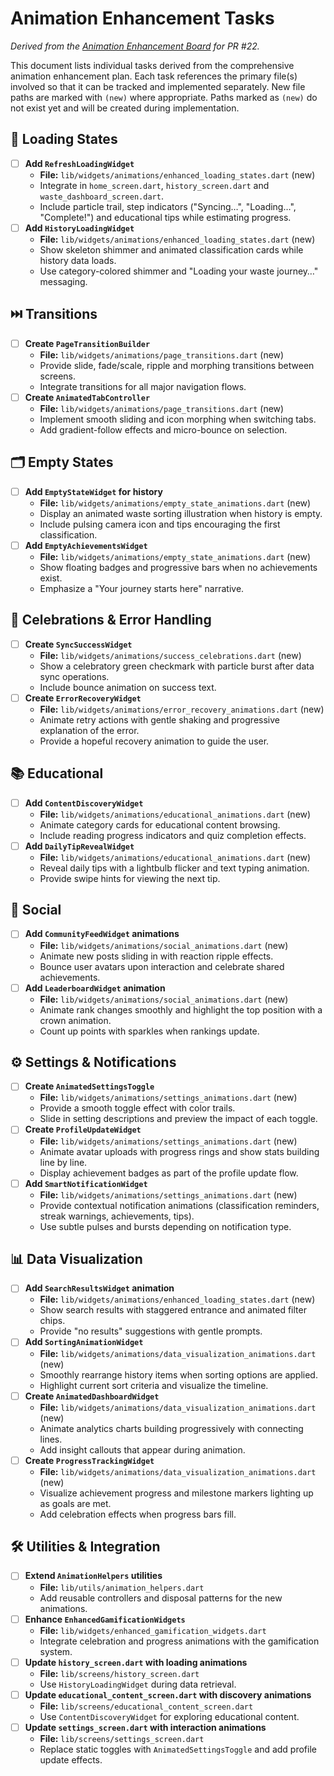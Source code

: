 # Animation Enhancement Tasks

*Derived from the [Animation Enhancement Board](https://link.to/animation-plan) for PR #22.*

This document lists individual tasks derived from the comprehensive animation enhancement plan. Each task references the primary file(s) involved so that it can be tracked and implemented separately. New file paths are marked with `(new)` where appropriate.
Paths marked as `(new)` do not exist yet and will be created during implementation.

## 🔄 Loading States
- [ ] **Add `RefreshLoadingWidget`**  
  - **File:** `lib/widgets/animations/enhanced_loading_states.dart` (new)  
  - Integrate in `home_screen.dart`, `history_screen.dart` and `waste_dashboard_screen.dart`.  
  - Include particle trail, step indicators ("Syncing…", "Loading…", "Complete!") and educational tips while estimating progress.
- [ ] **Add `HistoryLoadingWidget`**  
  - **File:** `lib/widgets/animations/enhanced_loading_states.dart` (new)  
  - Show skeleton shimmer and animated classification cards while history data loads.  
  - Use category-colored shimmer and "Loading your waste journey…" messaging.

## ⏭️ Transitions
- [ ] **Create `PageTransitionBuilder`**  
  - **File:** `lib/widgets/animations/page_transitions.dart` (new)  
  - Provide slide, fade/scale, ripple and morphing transitions between screens.  
  - Integrate transitions for all major navigation flows.
- [ ] **Create `AnimatedTabController`**  
  - **File:** `lib/widgets/animations/page_transitions.dart` (new)  
  - Implement smooth sliding and icon morphing when switching tabs.  
  - Add gradient-follow effects and micro-bounce on selection.

## 🗂️ Empty States
- [ ] **Add `EmptyStateWidget` for history**  
  - **File:** `lib/widgets/animations/empty_state_animations.dart` (new)  
  - Display an animated waste sorting illustration when history is empty.  
  - Include pulsing camera icon and tips encouraging the first classification.
- [ ] **Add `EmptyAchievementsWidget`**  
  - **File:** `lib/widgets/animations/empty_state_animations.dart` (new)  
  - Show floating badges and progressive bars when no achievements exist.  
  - Emphasize a "Your journey starts here" narrative.

## 🎉 Celebrations & Error Handling
- [ ] **Create `SyncSuccessWidget`**  
  - **File:** `lib/widgets/animations/success_celebrations.dart` (new)  
  - Show a celebratory green checkmark with particle burst after data sync operations.  
  - Include bounce animation on success text.
- [ ] **Create `ErrorRecoveryWidget`**  
  - **File:** `lib/widgets/animations/error_recovery_animations.dart` (new)  
  - Animate retry actions with gentle shaking and progressive explanation of the error.  
  - Provide a hopeful recovery animation to guide the user.

## 📚 Educational
- [ ] **Add `ContentDiscoveryWidget`**  
  - **File:** `lib/widgets/animations/educational_animations.dart` (new)  
  - Animate category cards for educational content browsing.  
  - Include reading progress indicators and quiz completion effects.
- [ ] **Add `DailyTipRevealWidget`**  
  - **File:** `lib/widgets/animations/educational_animations.dart` (new)  
  - Reveal daily tips with a lightbulb flicker and text typing animation.  
  - Provide swipe hints for viewing the next tip.

## 👥 Social
- [ ] **Add `CommunityFeedWidget` animations**  
  - **File:** `lib/widgets/animations/social_animations.dart` (new)  
  - Animate new posts sliding in with reaction ripple effects.  
  - Bounce user avatars upon interaction and celebrate shared achievements.
- [ ] **Add `LeaderboardWidget` animation**  
  - **File:** `lib/widgets/animations/social_animations.dart` (new)  
  - Animate rank changes smoothly and highlight the top position with a crown animation.  
  - Count up points with sparkles when rankings update.

## ⚙️ Settings & Notifications
- [ ] **Create `AnimatedSettingsToggle`**  
  - **File:** `lib/widgets/animations/settings_animations.dart` (new)  
  - Provide a smooth toggle effect with color trails.  
  - Slide in setting descriptions and preview the impact of each toggle.
- [ ] **Create `ProfileUpdateWidget`**  
  - **File:** `lib/widgets/animations/settings_animations.dart` (new)  
  - Animate avatar uploads with progress rings and show stats building line by line.  
  - Display achievement badges as part of the profile update flow.
- [ ] **Add `SmartNotificationWidget`**  
  - **File:** `lib/widgets/animations/settings_animations.dart` (new)  
  - Provide contextual notification animations (classification reminders, streak warnings, achievements, tips).  
  - Use subtle pulses and bursts depending on notification type.

## 📊 Data Visualization
- [ ] **Add `SearchResultsWidget` animation**  
  - **File:** `lib/widgets/animations/enhanced_loading_states.dart` (new)  
  - Show search results with staggered entrance and animated filter chips.  
  - Provide "no results" suggestions with gentle prompts.
- [ ] **Add `SortingAnimationWidget`**  
  - **File:** `lib/widgets/animations/data_visualization_animations.dart` (new)  
  - Smoothly rearrange history items when sorting options are applied.  
  - Highlight current sort criteria and visualize the timeline.
- [ ] **Create `AnimatedDashboardWidget`**  
  - **File:** `lib/widgets/animations/data_visualization_animations.dart` (new)  
  - Animate analytics charts building progressively with connecting lines.  
  - Add insight callouts that appear during animation.
- [ ] **Create `ProgressTrackingWidget`**  
  - **File:** `lib/widgets/animations/data_visualization_animations.dart` (new)  
  - Visualize achievement progress and milestone markers lighting up as goals are met.  
  - Add celebration effects when progress bars fill.

## 🛠 Utilities & Integration
- [ ] **Extend `AnimationHelpers` utilities**  
  - **File:** `lib/utils/animation_helpers.dart`  
  - Add reusable controllers and disposal patterns for the new animations.
- [ ] **Enhance `EnhancedGamificationWidgets`**  
  - **File:** `lib/widgets/enhanced_gamification_widgets.dart`  
  - Integrate celebration and progress animations with the gamification system.
- [ ] **Update `history_screen.dart` with loading animations**  
  - **File:** `lib/screens/history_screen.dart`  
  - Use `HistoryLoadingWidget` during data retrieval.
- [ ] **Update `educational_content_screen.dart` with discovery animations**  
  - **File:** `lib/screens/educational_content_screen.dart`  
  - Use `ContentDiscoveryWidget` for exploring educational content.
- [ ] **Update `settings_screen.dart` with interaction animations**  
  - **File:** `lib/screens/settings_screen.dart`  
  - Replace static toggles with `AnimatedSettingsToggle` and add profile update effects.

